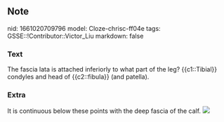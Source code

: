 ## Note
nid: 1661020709796
model: Cloze-chrisc-ff04e
tags: GSSE::!Contributor::Victor_Liu
markdown: false

### Text
The fascia lata is attached inferiorly to what part of the leg?
{{c1::Tibial}} condyles and head of {{c2::fibula}} (and patella).

### Extra
It is continuous below these points with the deep fascia of the
calf. <img src="BTB2sJWiRGgsKPGqKsQgUw_b.jpg">
